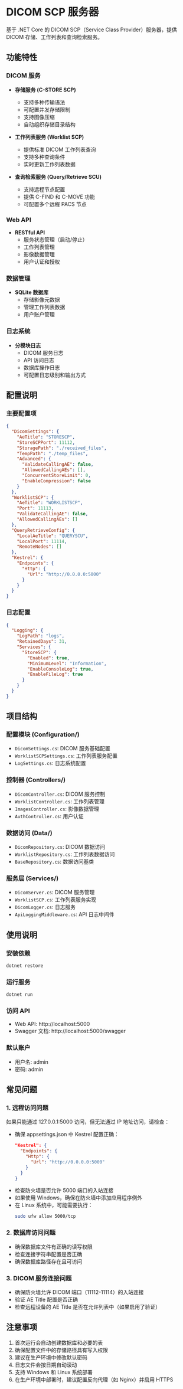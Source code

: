 # DICOM SCP 服务器

基于 .NET Core 的 DICOM SCP（Service Class Provider）服务器，提供 DICOM 存储、工作列表和查询检索服务。

## 功能特性

### DICOM 服务
- **存储服务 (C-STORE SCP)**
  - 支持多种传输语法
  - 可配置并发存储限制
  - 支持图像压缩
  - 自动组织存储目录结构

- **工作列表服务 (Worklist SCP)**
  - 提供标准 DICOM 工作列表查询
  - 支持多种查询条件
  - 实时更新工作列表数据

- **查询检索服务 (Query/Retrieve SCU)**
  - 支持远程节点配置
  - 提供 C-FIND 和 C-MOVE 功能
  - 可配置多个远程 PACS 节点

### Web API
- **RESTful API**
  - 服务状态管理（启动/停止）
  - 工作列表管理
  - 影像数据管理
  - 用户认证和授权

### 数据管理
- **SQLite 数据库**
  - 存储影像元数据
  - 管理工作列表数据
  - 用户账户管理

### 日志系统
- **分模块日志**
  - DICOM 服务日志
  - API 访问日志
  - 数据库操作日志
  - 可配置日志级别和输出方式

## 配置说明

### 主要配置项
```json
{
  "DicomSettings": {
    "AeTitle": "STORESCP",
    "StoreSCPPort": 11112,
    "StoragePath": "./received_files",
    "TempPath": "./temp_files",
    "Advanced": {
      "ValidateCallingAE": false,
      "AllowedCallingAEs": [],
      "ConcurrentStoreLimit": 0,
      "EnableCompression": false
    }
  },
  "WorklistSCP": {
    "AeTitle": "WORKLISTSCP",
    "Port": 11113,
    "ValidateCallingAE": false,
    "AllowedCallingAEs": []
  },
  "QueryRetrieveConfig": {
    "LocalAeTitle": "QUERYSCU",
    "LocalPort": 11114,
    "RemoteNodes": []
  },
  "Kestrel": {
    "Endpoints": {
      "Http": {
        "Url": "http://0.0.0.0:5000"
      }
    }
  }
}
```

### 日志配置
```json
{
  "Logging": {
    "LogPath": "logs",
    "RetainedDays": 31,
    "Services": {
      "StoreSCP": {
        "Enabled": true,
        "MinimumLevel": "Information",
        "EnableConsoleLog": true,
        "EnableFileLog": true
      }
    }
  }
}
```

## 项目结构

### 配置模块 (Configuration/)
- `DicomSettings.cs`: DICOM 服务基础配置
- `WorklistSCPSettings.cs`: 工作列表服务配置
- `LogSettings.cs`: 日志系统配置

### 控制器 (Controllers/)
- `DicomController.cs`: DICOM 服务控制
- `WorklistController.cs`: 工作列表管理
- `ImagesController.cs`: 影像数据管理
- `AuthController.cs`: 用户认证

### 数据访问 (Data/)
- `DicomRepository.cs`: DICOM 数据访问
- `WorklistRepository.cs`: 工作列表数据访问
- `BaseRepository.cs`: 数据访问基类

### 服务层 (Services/)
- `DicomServer.cs`: DICOM 服务管理
- `WorklistSCP.cs`: 工作列表服务实现
- `DicomLogger.cs`: 日志服务
- `ApiLoggingMiddleware.cs`: API 日志中间件

## 使用说明

### 安装依赖
```bash
dotnet restore
```

### 运行服务
```bash
dotnet run
```

### 访问 API
- Web API: http://localhost:5000
- Swagger 文档: http://localhost:5000/swagger

### 默认账户
- 用户名: admin
- 密码: admin

## 常见问题

### 1. 远程访问问题
如果只能通过 127.0.0.1:5000 访问，但无法通过 IP 地址访问，请检查：
- 确保 appsettings.json 中 Kestrel 配置正确：
  ```json
  "Kestrel": {
    "Endpoints": {
      "Http": {
        "Url": "http://0.0.0.0:5000"
      }
    }
  }
  ```
- 检查防火墙是否允许 5000 端口的入站连接
- 如果使用 Windows，确保在防火墙中添加应用程序例外
- 在 Linux 系统中，可能需要执行：
  ```bash
  sudo ufw allow 5000/tcp
  ```

### 2. 数据库访问问题
- 确保数据库文件有正确的读写权限
- 检查连接字符串配置是否正确
- 确保数据库路径存在且可访问

### 3. DICOM 服务连接问题
- 确保防火墙允许 DICOM 端口（11112-11114）的入站连接
- 验证 AE Title 配置是否正确
- 检查远程设备的 AE Title 是否在允许列表中（如果启用了验证）

## 注意事项
1. 首次运行会自动创建数据库和必要的表
2. 确保配置文件中的存储路径具有写入权限
3. 建议在生产环境中修改默认密码
4. 日志文件会按日期自动滚动
5. 支持 Windows 和 Linux 系统部署
6. 在生产环境中部署时，建议配置反向代理（如 Nginx）并启用 HTTPS
